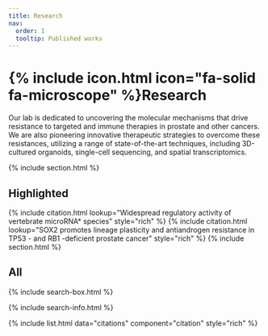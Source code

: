 ```yaml
---
title: Research
nav:
  order: 1
  tooltip: Published works
---
```


# {% include icon.html icon="fa-solid fa-microscope" %}Research

Our lab is dedicated to uncovering the molecular mechanisms that drive resistance to targeted and immune therapies in prostate and other cancers. We are also pioneering innovative therapeutic strategies to overcome these resistances, utilizing a range of state-of-the-art techniques, including 3D-cultured organoids, single-cell sequencing, and spatial transcriptomics.

{% include section.html %}

## Highlighted

{% include citation.html lookup="Widespread regulatory activity of vertebrate microRNA* species" style="rich" %}
{% include citation.html lookup="SOX2 promotes lineage plasticity and antiandrogen resistance in TP53 - and RB1 -deficient prostate cancer" style="rich" %}
{% include section.html %}

## All

{% include search-box.html %}

{% include search-info.html %}

{% include list.html data="citations" component="citation" style="rich" %}
